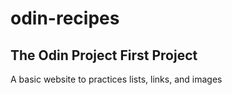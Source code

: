 # odin-recipes

## The Odin Project First Project

A basic website to practices lists, links, and images
